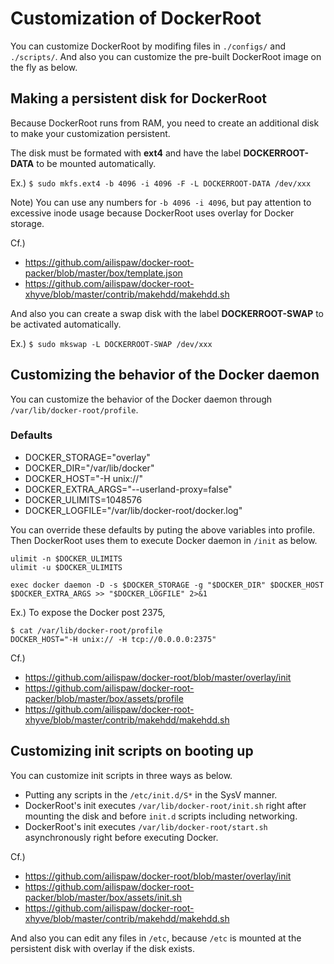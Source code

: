 # Customization of DockerRoot

You can customize DockerRoot by modifing files in `./configs/` and `./scripts/`.
And also you can customize the pre-built DockerRoot image on the fly as below.

## Making a persistent disk for DockerRoot

Because DockerRoot runs from RAM, you need to create an additional disk to make your customization persistent.

The disk must be formated with **ext4** and have the label **DOCKERROOT-DATA** to be mounted automatically.

Ex.) `$ sudo mkfs.ext4 -b 4096 -i 4096 -F -L DOCKERROOT-DATA /dev/xxx`

Note) You can use any numbers for `-b 4096 -i 4096`, but pay attention to excessive inode usage because DockerRoot uses overlay for Docker storage.

Cf.)  
- https://github.com/ailispaw/docker-root-packer/blob/master/box/template.json
- https://github.com/ailispaw/docker-root-xhyve/blob/master/contrib/makehdd/makehdd.sh

And also you can create a swap disk with the label **DOCKERROOT-SWAP** to be activated automatically.

Ex.) `$ sudo mkswap -L DOCKERROOT-SWAP /dev/xxx`

## Customizing the behavior of the Docker daemon

You can customize the behavior of the Docker daemon through `/var/lib/docker-root/profile`.

### Defaults

- DOCKER_STORAGE="overlay"
- DOCKER_DIR="/var/lib/docker"
- DOCKER_HOST="-H unix://"
- DOCKER_EXTRA_ARGS="--userland-proxy=false"
- DOCKER_ULIMITS=1048576
- DOCKER_LOGFILE="/var/lib/docker-root/docker.log"

You can override these defaults by puting the above variables into profile.
Then DockerRoot uses them to execute Docker daemon in `/init` as below.

```
ulimit -n $DOCKER_ULIMITS
ulimit -u $DOCKER_ULIMITS

exec docker daemon -D -s $DOCKER_STORAGE -g "$DOCKER_DIR" $DOCKER_HOST $DOCKER_EXTRA_ARGS >> "$DOCKER_LOGFILE" 2>&1
```

Ex.) To expose the Docker post 2375,

```
$ cat /var/lib/docker-root/profile
DOCKER_HOST="-H unix:// -H tcp://0.0.0.0:2375"
```

Cf.)  
- https://github.com/ailispaw/docker-root/blob/master/overlay/init
- https://github.com/ailispaw/docker-root-packer/blob/master/box/assets/profile
- https://github.com/ailispaw/docker-root-xhyve/blob/master/contrib/makehdd/makehdd.sh

## Customizing init scripts on booting up

You can customize init scripts in three ways as below.

- Putting any scripts in the `/etc/init.d/S*` in the SysV manner.
- DockerRoot's init executes `/var/lib/docker-root/init.sh` right after mounting the disk and before `init.d` scripts including networking.
- DockerRoot's init executes `/var/lib/docker-root/start.sh` asynchronously right before executing Docker.

Cf.)  
- https://github.com/ailispaw/docker-root/blob/master/overlay/init
- https://github.com/ailispaw/docker-root-packer/blob/master/box/assets/init.sh
- https://github.com/ailispaw/docker-root-xhyve/blob/master/contrib/makehdd/makehdd.sh

And also you can edit any files in `/etc`, because `/etc` is mounted at the persistent disk with overlay if the disk exists.